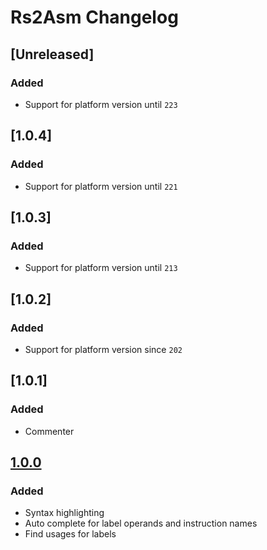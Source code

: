 <!-- Keep a Changelog guide -> https://keepachangelog.com -->

# Rs2Asm Changelog

## [Unreleased]
### Added
- Support for platform version until `223`

## [1.0.4]
### Added
- Support for platform version until `221`

## [1.0.3]
### Added
- Support for platform version until `213`

## [1.0.2]
### Added
- Support for platform version since `202`

## [1.0.1]
### Added
- Commenter

## [1.0.0]
### Added
- Syntax highlighting
- Auto complete for label operands and instruction names
- Find usages for labels

[1.0.0]: https://github.com/Joshua-F/rs2asm-intellij-plugin/releases/tag/v1.0.0
